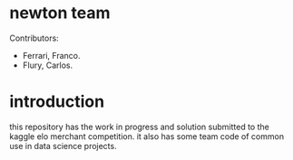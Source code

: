 # newton team
Contributors:
- Ferrari, Franco.
- Flury, Carlos.

# introduction
this repository has the work in progress and solution submitted to the kaggle elo merchant competition.
it also has some team code of common use in data science projects.

# 
